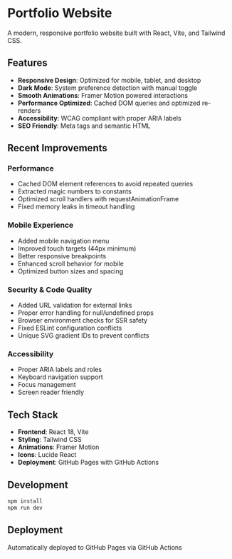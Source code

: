 # Portfolio Website

A modern, responsive portfolio website built with React, Vite, and Tailwind CSS.

## Features

- **Responsive Design**: Optimized for mobile, tablet, and desktop
- **Dark Mode**: System preference detection with manual toggle
- **Smooth Animations**: Framer Motion powered interactions
- **Performance Optimized**: Cached DOM queries and optimized re-renders
- **Accessibility**: WCAG compliant with proper ARIA labels
- **SEO Friendly**: Meta tags and semantic HTML

## Recent Improvements

### Performance
- Cached DOM element references to avoid repeated queries
- Extracted magic numbers to constants
- Optimized scroll handlers with requestAnimationFrame
- Fixed memory leaks in timeout handling

### Mobile Experience
- Added mobile navigation menu
- Improved touch targets (44px minimum)
- Better responsive breakpoints
- Enhanced scroll behavior for mobile
- Optimized button sizes and spacing

### Security & Code Quality
- Added URL validation for external links
- Proper error handling for null/undefined props
- Browser environment checks for SSR safety
- Fixed ESLint configuration conflicts
- Unique SVG gradient IDs to prevent conflicts

### Accessibility
- Proper ARIA labels and roles
- Keyboard navigation support
- Focus management
- Screen reader friendly

## Tech Stack

- **Frontend**: React 18, Vite
- **Styling**: Tailwind CSS
- **Animations**: Framer Motion
- **Icons**: Lucide React
- **Deployment**: GitHub Pages with GitHub Actions

## Development

```bash
npm install
npm run dev
```

## Deployment

Automatically deployed to GitHub Pages via GitHub Actions